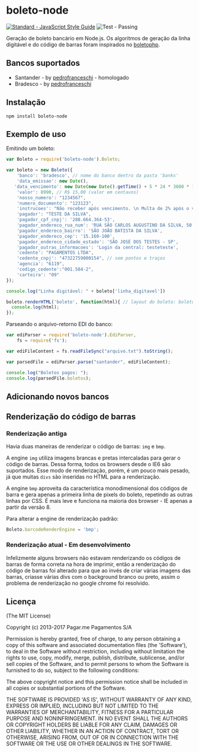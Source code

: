 boleto-node
=============

[![Standard - JavaScript Style Guide](https://img.shields.io/badge/code%20style-standard-brightgreen.svg)](http://standardjs.com/)
![Test - Passing](https://img.shields.io/badge/test-passing-brightgreen.svg)

Geração de boleto bancário em Node.js. Os algoritmos de geração da linha digitável e do código de barras foram inspirados no [boletophp](https://github.com/BielSystems/boletophp).

## Bancos suportados

- Santander - by [pedrofranceschi](https://github.com/pedrofranceschi) - homologado
- Bradesco - by [pedrofranceschi](https://github.com/pedrofranceschi)

## Instalação

```
npm install boleto-node
```

## Exemplo de uso

Emitindo um boleto:

```javascript
var Boleto = require('boleto-node').Boleto;

var boleto = new Boleto({
	'banco': 'bradesco', // nome do banco dentro da pasta 'banks'
	'data_emissao': new Date(),
   'data_vencimento': new Date(new Date().getTime() + 5 * 24 * 3600 * 1000), // 5 dias futuramente
	'valor': 8990, // R$ 15,00 (valor em centavos)
	'nosso_numero': "1234567",
	'numero_documento': "123123",
	'instrucoes': "Não receber após vencimento. \n Multa de 2% após o vencimento. Juros de 0,03% de mora ao dia.", // separar cada linha por \n
	'pagador': "TESTE DA SILVA",
	'pagador_cpf_cnpj': '288.664.364-53',
	'pagador_endereco_rua_num': 'RUA SÃO CARLOS AUGUSTINO DA SILVA, 50',
	'pagador_endereco_bairro': 'SÃO JOÃO BATISTA DA SILVA',
	'pagador_endereco_cep': '15.160-100',
	'pagador_endereco_cidade_estado': 'SÃO JOSÉ DOS TESTES - SP',
	'pagador_outras_informacoes': 'Login da central: testeteste',
	'cedente': "PAGAMENTOS LTDA",
	'cedente_cnpj': "47322759000154", // sem pontos e traços
	'agencia': "6119",
	'codigo_cedente':"001.584-2",
	'carteira': "09"
});

console.log("Linha digitável: " + boleto['linha_digitavel'])

boleto.renderHTML('boleto', function(html){ // layout do boleto: boleto ou carne
  console.log(html);
});
```

Parseando o arquivo-retorno EDI do banco:

```javascript
var ediParser = require('boleto-node').EdiParser,
	fs = require('fs');

var ediFileContent = fs.readFileSync("arquivo.txt").toString();

var parsedFile = ediParser.parse("santander", ediFileContent);

console.log("Boletos pagos: ");
console.log(parsedFile.boletos);
```

## Adicionando novos bancos

## Renderização do código de barras

### Renderização antiga

Havia duas maneiras de renderizar o código de barras: `img` e `bmp`.

A engine `img` utiliza imagens brancas e pretas intercaladas para gerar o código de barras. Dessa forma, todos os browsers desde o IE6 são suportados. Esse modo de renderização, porém, é um pouco mais pesado, já que muitas `divs` são inseridas no HTML para a renderização.

A engine `bmp` aproveita da característica monodimensional dos códigos de barra e gera apenas a primeira linha de pixels do boleto, repetindo as outras linhas por CSS. É mais leve e funciona na maioria dos browser - IE apenas a partir da versão 8.

Para alterar a engine de renderização padrão:

```javascript
Boleto.barcodeRenderEngine = 'bmp';
```

### Renderização atual - Em desenvolvimento
Infelizmente alguns browsers não estavam renderizando os códigos de barras de forma correta na hora de imprimir, então a renderização do código de barras foi alterado para que ao
invés de criar várias imagens das barras, criasse várias divs com o background branco ou preto, assim o problema de renderização no google chrome foi resolvido.

## Licença

(The MIT License)

Copyright (c) 2013-2017 Pagar.me Pagamentos S/A

Permission is hereby granted, free of charge, to any person obtaining a copy of this software and associated documentation files (the 'Software'), to deal in the Software without restriction, including without limitation the rights to use, copy, modify, merge, publish, distribute, sublicense, and/or sell copies of the Software, and to permit persons to whom the Software is furnished to do so, subject to the following conditions:

The above copyright notice and this permission notice shall be included in all copies or substantial portions of the Software.

THE SOFTWARE IS PROVIDED 'AS IS', WITHOUT WARRANTY OF ANY KIND, EXPRESS OR IMPLIED, INCLUDING BUT NOT LIMITED TO THE WARRANTIES OF MERCHANTABILITY, FITNESS FOR A PARTICULAR PURPOSE AND NONINFRINGEMENT. IN NO EVENT SHALL THE AUTHORS OR COPYRIGHT HOLDERS BE LIABLE FOR ANY CLAIM, DAMAGES OR OTHER LIABILITY, WHETHER IN AN ACTION OF CONTRACT, TORT OR OTHERWISE, ARISING FROM, OUT OF OR IN CONNECTION WITH THE SOFTWARE OR THE USE OR OTHER DEALINGS IN THE SOFTWARE.
